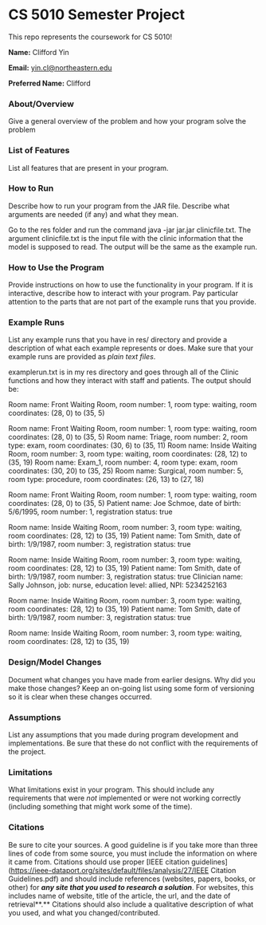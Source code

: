 # CS 5010 Semester Project

This repo represents the coursework for CS 5010!

**Name:** Clifford Yin

**Email:** yin.cl@northeastern.edu

**Preferred Name:** Clifford



### About/Overview

Give a general overview of the problem and how your program solve the problem



### List of Features

List all features that are present in your program.



### How to Run

Describe how to run your program from the JAR file. Describe what arguments are needed (if any) and what they mean.

Go to the res folder and run the command java -jar jar.jar clinicfile.txt. The argument clinicfile.txt is the input
file with the clinic information that the model is supposed to read. The output will be the same as the example run.


### How to Use the Program

Provide instructions on how to use the functionality in your program. If it is interactive, describe how to interact with your program. Pay particular attention to the parts that are not part of the example runs that you provide.



### Example Runs

List any example runs that you have in res/ directory and provide a description of what each example represents or does. Make sure that your example runs are provided as *plain text files*.

examplerun.txt is in my res directory and goes through all of the Clinic functions and how they interact with staff and patients. The output should be:

Room name: Front Waiting Room, room number: 1, room type: waiting, room coordinates: (28, 0) to (35, 5) 

Room name: Front Waiting Room, room number: 1, room type: waiting, room coordinates: (28, 0) to (35, 5) 
Room name: Triage, room number: 2, room type: exam, room coordinates: (30, 6) to (35, 11) 
Room name: Inside Waiting Room, room number: 3, room type: waiting, room coordinates: (28, 12) to (35, 19) 
Room name: Exam_1, room number: 4, room type: exam, room coordinates: (30, 20) to (35, 25) 
Room name: Surgical, room number: 5, room type: procedure, room coordinates: (26, 13) to (27, 18) 

Room name: Front Waiting Room, room number: 1, room type: waiting, room coordinates: (28, 0) to (35, 5) 
Patient name: Joe Schmoe, date of birth: 5/6/1995, room number: 1, registration status: true

Room name: Inside Waiting Room, room number: 3, room type: waiting, room coordinates: (28, 12) to (35, 19) 
Patient name: Tom Smith, date of birth: 1/9/1987, room number: 3, registration status: true

Room name: Inside Waiting Room, room number: 3, room type: waiting, room coordinates: (28, 12) to (35, 19) 
Patient name: Tom Smith, date of birth: 1/9/1987, room number: 3, registration status: true
Clinician name: Sally Johnson, job: nurse, education level: allied, NPI: 5234252163

Room name: Inside Waiting Room, room number: 3, room type: waiting, room coordinates: (28, 12) to (35, 19) 
Patient name: Tom Smith, date of birth: 1/9/1987, room number: 3, registration status: true

Room name: Inside Waiting Room, room number: 3, room type: waiting, room coordinates: (28, 12) to (35, 19) 



### Design/Model Changes

Document what changes you have made from earlier designs. Why did you make those changes? Keep an on-going list using some form of versioning so it is clear when these changes occurred.



### Assumptions

List any assumptions that you made during program development and implementations. Be sure that these do not conflict with the requirements of the project.



### Limitations

What limitations exist in your program. This should include any requirements that were *not* implemented or were not working correctly (including something that might work some of the time).



### Citations

Be sure to cite your sources. A good guideline is if you take more than three lines of code from some source, you must include the information on where it came from. Citations should use proper [IEEE citation guidelines](https://ieee-dataport.org/sites/default/files/analysis/27/IEEE Citation Guidelines.pdf) and should include references (websites, papers, books, or other) for ***any site that you used to research a solution***. For websites, this includes name of website, title of the article, the url, and the date of retrieval**.** Citations should also include a qualitative description of what you used, and what you changed/contributed.




